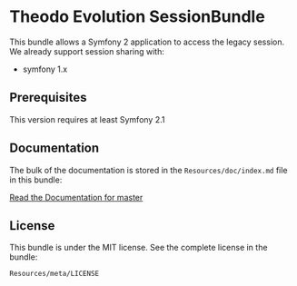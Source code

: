 Theodo Evolution SessionBundle
==============================

This bundle allows a Symfony 2 application to access the legacy session. We already support session sharing with:

 * symfony 1.x


Prerequisites
-------------

This version requires at least Symfony 2.1


Documentation
-------------

The bulk of the documentation is stored in the `Resources/doc/index.md`
file in this bundle:

[Read the Documentation for master](Resources/doc/index.rst)


License
-------

This bundle is under the MIT license. See the complete license in the bundle:

    Resources/meta/LICENSE
